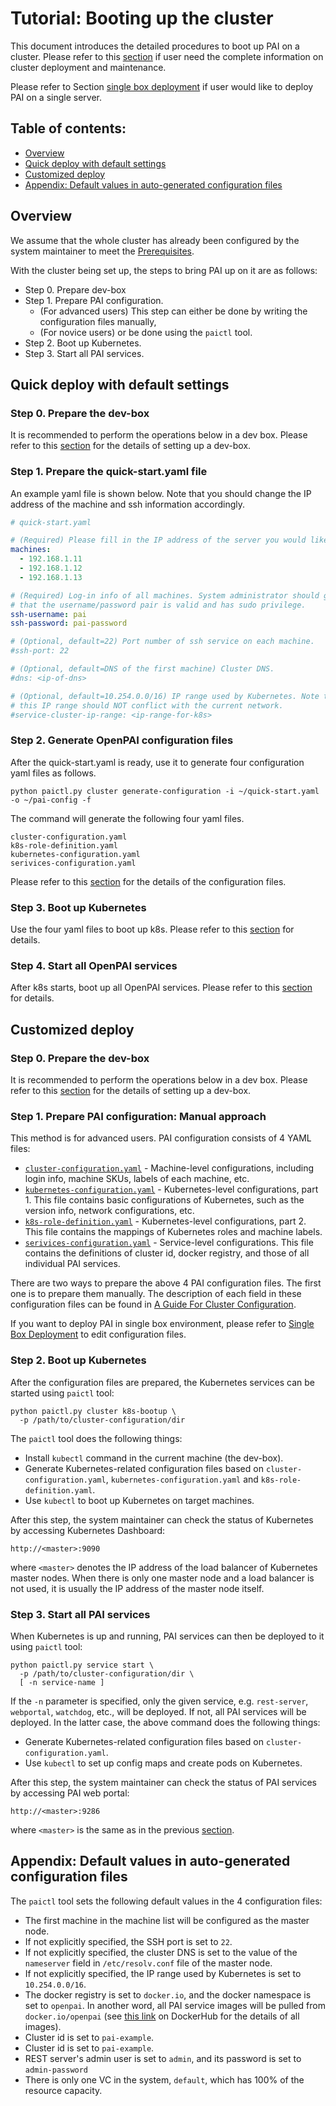 # Tutorial: Booting up the cluster

This document introduces the detailed procedures to boot up PAI on a cluster. Please refer to this [section](../README.md) if user need the complete information on cluster deployment and maintenance.

Please refer to Section [single box deployment](./single-box-deployment.md) if user would like to deploy PAI on a single server.


## Table of contents:
<!-- TOC depthFrom:2 depthTo:3 -->

- [Overview](#overview)
- [Quick deploy with default settings](#quickdeploy)
- [Customized deploy](#customizeddeploy)
- [Appendix: Default values in auto-generated configuration files](#appendix)

<!-- /TOC -->

## Overview <a name="overview"></a>

We assume that the whole cluster has already been configured by the system maintainer to meet the [Prerequisites](../../README.md#how-to-deploy).

With the cluster being set up, the steps to bring PAI up on it are as follows:

- Step 0. Prepare dev-box
- Step 1. Prepare PAI configuration.
    - (For advanced users) This step can either be done by writing the configuration files manually,
    - (For novice users) or be done using the `paictl` tool.
- Step 2. Boot up Kubernetes.
- Step 3. Start all PAI services.

## Quick deploy with default settings <a name="quickdeploy"></a>
### Step 0. Prepare the dev-box
It is recommended to perform the operations below in a dev box.
Please refer to this [section](../pai-management/doc/how-to-setup-dev-box.md) for the details of setting up a dev-box.

### Step 1. Prepare the quick-start.yaml file <a name="step-1a"></a>

An example yaml file is shown below. Note that you should change the IP address of the machine and ssh information accordingly.

```yaml
# quick-start.yaml

# (Required) Please fill in the IP address of the server you would like to deploy OpenPAI
machines:
  - 192.168.1.11
  - 192.168.1.12
  - 192.168.1.13

# (Required) Log-in info of all machines. System administrator should guarantee
# that the username/password pair is valid and has sudo privilege.
ssh-username: pai
ssh-password: pai-password

# (Optional, default=22) Port number of ssh service on each machine.
#ssh-port: 22

# (Optional, default=DNS of the first machine) Cluster DNS.
#dns: <ip-of-dns>

# (Optional, default=10.254.0.0/16) IP range used by Kubernetes. Note that
# this IP range should NOT conflict with the current network.
#service-cluster-ip-range: <ip-range-for-k8s>

```

### Step 2. Generate OpenPAI configuration files

After the quick-start.yaml is ready, use it to generate four configuration yaml files as follows.

```
python paictl.py cluster generate-configuration -i ~/quick-start.yaml -o ~/pai-config -f
```

The command will generate the following four yaml files.

```
cluster-configuration.yaml
k8s-role-definition.yaml
kubernetes-configuration.yaml
serivices-configuration.yaml
```
Please refer to this [section](../pai-management/doc/how-to-write-pai-configuration.md) for the details of the configuration files.

### Step 3. Boot up Kubernetes

Use the four yaml files to boot up k8s.
Please refer to this [section](../pai-management/doc/cluster-bootup.md#step-2) for details.

### Step 4. Start all OpenPAI services

After k8s starts, boot up all OpenPAI services.
Please refer to this [section](../pai-management/doc/cluster-bootup.md#step-3) for details.

## Customized deploy <a name="customizeddeploy"></a>
### Step 0. Prepare the dev-box

It is recommended to perform the operations below in a dev box.
Please refer to this [section](../pai-management/doc/how-to-setup-dev-box.md) for the details of setting up a dev-box.

### Step 1. Prepare PAI configuration: Manual approach <a name="step-1a"></a>

This method is for advanced users. PAI configuration consists of 4 YAML files:

- [`cluster-configuration.yaml`](./how-to-write-pai-configuration.md#cluster_configuration) - Machine-level configurations, including login info, machine SKUs, labels of each machine, etc.
- [`kubernetes-configuration.yaml`](./how-to-write-pai-configuration.md#kubernetes_configuration) - Kubernetes-level configurations, part 1. This file contains basic configurations of Kubernetes, such as the version info, network configurations, etc.
- [`k8s-role-definition.yaml`](./how-to-write-pai-configuration.md#k8s_role_definition) - Kubernetes-level configurations, part 2. This file contains the mappings of Kubernetes roles and machine labels.
- [`serivices-configuration.yaml`](./how-to-write-pai-configuration.md#services_configuration) - Service-level configurations. This file contains the definitions of cluster id, docker registry, and those of all individual PAI services.

There are two ways to prepare the above 4 PAI configuration files. The first one is to prepare them manually. The description of each field in these configuration files can be found in [A Guide For Cluster Configuration](how-to-write-pai-configuration.md).

If you want to deploy PAI in single box environment, please refer to [Single Box Deployment](single-box-deployment.md) to edit configuration files.

### Step 2. Boot up Kubernetes <a name="step-2"></a>

After the configuration files are prepared, the Kubernetes services can be started using `paictl` tool:

```
python paictl.py cluster k8s-bootup \
  -p /path/to/cluster-configuration/dir
```

The `paictl` tool does the following things:

- Install `kubectl` command in the current machine (the dev-box).
- Generate Kubernetes-related configuration files based on `cluster-configuration.yaml`, `kubernetes-configuration.yaml` and `k8s-role-definition.yaml`.
- Use `kubectl` to boot up Kubernetes on target machines.

After this step, the system maintainer can check the status of Kubernetes by accessing Kubernetes Dashboard:
```
http://<master>:9090
```
where `<master>` denotes the IP address of the load balancer of Kubernetes master nodes. When there is only one master node and a load balancer is not used, it is usually the IP address of the master node itself.

### Step 3. Start all PAI services <a name="step-3"></a>

When Kubernetes is up and running, PAI services can then be deployed to it using `paictl` tool:

```
python paictl.py service start \
  -p /path/to/cluster-configuration/dir \
  [ -n service-name ]
```

If the `-n` parameter is specified, only the given service, e.g. `rest-server`, `webportal`, `watchdog`, etc., will be deployed. If not, all PAI services will be deployed. In the latter case, the above command does the following things:

- Generate Kubernetes-related configuration files based on `cluster-configuration.yaml`.
- Use `kubectl` to set up config maps and create pods on Kubernetes.

After this step, the system maintainer can check the status of PAI services by accessing PAI web portal:
```
http://<master>:9286
```
where `<master>` is the same as in the previous [section](#step-2).

## Appendix: Default values in auto-generated configuration files <a name="appendix"></a>

The `paictl` tool sets the following default values in the 4 configuration files:

- The first machine in the machine list will be configured as the master node.
- If not explicitly specified, the SSH port is set to `22`.
- If not explicitly specified, the cluster DNS is set to the value of the `nameserver` field in `/etc/resolv.conf` file of the master node.
- If not explicitly specified, the IP range used by Kubernetes is set to `10.254.0.0/16`.
- The docker registry is set to `docker.io`, and the docker namespace is set to `openpai`. In another word, all PAI service images will be pulled from `docker.io/openpai` (see [this link](https://hub.docker.com/r/openpai/) on DockerHub for the details of all images).
- Cluster id is set to `pai-example`.
- Cluster id is set to `pai-example`.
- REST server's admin user is set to `admin`, and its password is set to `admin-password`
- There is only one VC in the system, `default`, which has 100% of the resource capacity.
